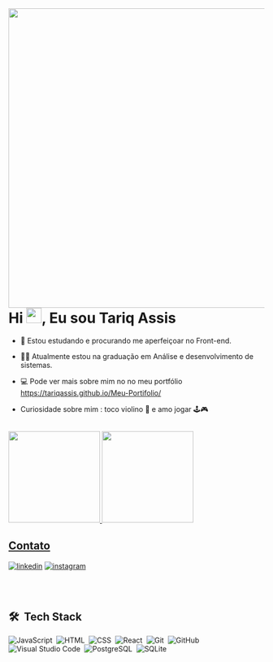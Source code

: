 <img align="right" height="590em" src="https://raw.githubusercontent.com/gist/Tariqassis/d62afb0505f0de93ec41151e574bfc39/raw/1c7bdb7b7625052a616fb22ba39a8e65edf46277/githubcard.svg"/>
<h1 align="left">Hi <img src="https://raw.githubusercontent.com/kaueMarques/kaueMarques/master/hi.gif" height="30px">, Eu sou Tariq Assis</h1>

- 🌱 Estou estudando e procurando me aperfeiçoar no Front-end.

- 👨‍💻 Atualmente estou na graduação em Análise e desenvolvimento de sistemas. 

- 💻 Pode ver mais sobre mim no no meu portfólio https://tariqassis.github.io/Meu-Portifolio/

- Curiosidade sobre mim : toco violino 🎻 e amo jogar 🕹🎮

##
<div>
  <a href="https://beacons.ai/tariqassis">
  <img height="180em" src="https://github-readme-stats.vercel.app/api?username=tariqassis&show_icons=true&theme=dark&include_all_commits=true&count_private=true"/>
  <img height="180em" src="https://github-readme-stats.vercel.app/api/top-langs/?username=tariqassis&layout=compact&langs_count=16&theme=dark"/>
</div>

## Contato

<div>

  <a href="https://www.linkedin.com/in/tariq-assis/" target="_blank">
  <img align="center" src="https://img.shields.io/badge/-linkedin-05122A?style=flat&logo=linkedin" alt="linkedin"/></a>
<a href="https://www.instagram.com/tariq_assis/" target="_blank">
 <img align="center" src="https://img.shields.io/badge/-instagram-05122A?style=flat&logo=instagram" alt="instagram"/></a>
  
  <br> <br>
  
 ## 🛠 &nbsp;Tech Stack

![JavaScript](https://img.shields.io/badge/-JavaScript-05122A?style=flat&logo=javascript)&nbsp;
![HTML](https://img.shields.io/badge/-HTML-05122A?style=flat&logo=HTML5)&nbsp;
![CSS](https://img.shields.io/badge/-CSS-05122A?style=flat&logo=CSS3&logoColor=1572B6)&nbsp;
![React](https://img.shields.io/badge/-React-05122A?style=flat&logo=react)&nbsp;
![Git](https://img.shields.io/badge/-Git-05122A?style=flat&logo=git)&nbsp;
![GitHub](https://img.shields.io/badge/-GitHub-05122A?style=flat&logo=github)&nbsp;
![Visual Studio Code](https://img.shields.io/badge/-Visual%20Studio%20Code-05122A?style=flat&logo=visual-studio-code&logoColor=007ACC)&nbsp;
![PostgreSQL](https://img.shields.io/badge/-PostgreSQL-05122A?style=flat&logo=postgresql)&nbsp;
![SQLite](https://img.shields.io/badge/-SQLite-05122A?style=flat&logo=sqlite)&nbsp;
  
</div>
